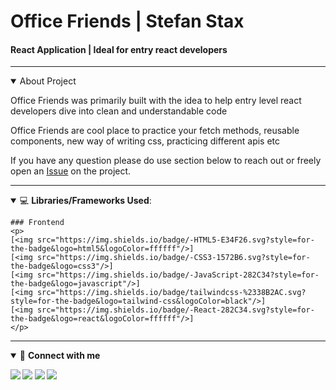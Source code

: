 <h1>Office Friends | Stefan Stax</h1>
<h4>React Application | Ideal for entry react developers</h4>

____

<details open>
    <summary>About Project</summary>
    <p>Office Friends was primarily built with the idea to help entry level react developers dive into clean and understandable code</p>
    <p>Office Friends are cool place to practice your fetch methods, reusable components, new way of writing css, practicing different apis etc</p>
    <p>If you have any question please do use section below to reach out or freely open an <A href="https://github.com/stefanstax/officefriends/issues/new" target="_blank">Issue</a> on the project.</p>
</details>

____

<details open>
    <summary>💻 <b>Libraries/Frameworks Used</b>: </summary>
    
    ### Frontend
    <p>
    [<img src="https://img.shields.io/badge/-HTML5-E34F26.svg?style=for-the-badge&logo=html5&logoColor=ffffff"/>]
    [<img src="https://img.shields.io/badge/-CSS3-1572B6.svg?style=for-the-badge&logo=css3"/>]
    [<img src="https://img.shields.io/badge/-JavaScript-282C34?style=for-the-badge&logo=javascript"/>]
    [<img src="https://img.shields.io/badge/tailwindcss-%2338B2AC.svg?style=for-the-badge&logo=tailwind-css&logoColor=black"/>]
    [<img src="https://img.shields.io/badge/-React-282C34.svg?style=for-the-badge&logo=react&logoColor=ffffff"/>]
    </p>
    
</details>

____

<details open>
<summary>🤝 <b>Connect with me<b></summary>

<p>

[<img src ="https://img.shields.io/badge/Telegram-1ca0f1.svg?&style=for-the-badge&logo=Telegram&logoColor=white%22&link=https://t.me/stefanstax">](https://t.me/stefanstax/)
[<img src="https://img.shields.io/badge/gmail-c14438.svg?&style=for-the-badge&logo=Gmail&logoColor=white&link=mailto:stefanstaxbusiness@gmail.com"/>](mailto:stefanstaxbusiness@gmail.com)
[<img src="https://img.shields.io/badge/linkedin-0077B5.svg?&style=for-the-badge&logo=linkedin&logoColor=white" />](https://www.linkedin.com/in/stefan-miljkovic/)
[<img src = "https://img.shields.io/badge/instagram-E4405F.svg?&style=for-the-badge&logo=instagram&logoColor=white">](https://www.instagram.com/developerstax/)

</p>

</details>



